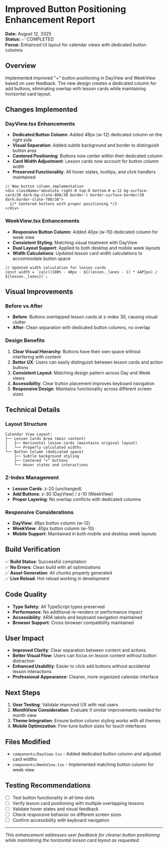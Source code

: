 # Improved Button Positioning Enhancement Report

**Date:** August 12, 2025  
**Status:** ✅ COMPLETED  
**Focus:** Enhanced UI layout for calendar views with dedicated button columns

## Overview
Implemented improved "+" button positioning in DayView and WeekView based on user feedback. The new design creates a dedicated column for add buttons, eliminating overlap with lesson cards while maintaining horizontal card layout.

## Changes Implemented

### DayView.tsx Enhancements
- **Dedicated Button Column**: Added 48px (w-12) dedicated column on the right side
- **Visual Separation**: Added subtle background and border to distinguish button area
- **Centered Positioning**: Buttons now center within their dedicated column
- **Card Width Adjustment**: Lesson cards now account for button column width
- **Preserved Functionality**: All hover states, tooltips, and click handlers maintained

```tsx
// New button column implementation
<div className="absolute right-0 top-0 bottom-0 w-12 bg-surface-card/30 dark:bg-slate-800/30 border-l border-surface-border/30 dark:border-slate-700/30">
  {/* Centered buttons with proper positioning */}
</div>
```

### WeekView.tsx Enhancements
- **Responsive Button Column**: Added 40px (w-10) dedicated column for week view
- **Consistent Styling**: Matching visual treatment with DayView
- **Dual Layout Support**: Applied to both desktop and mobile week layouts
- **Width Calculations**: Updated lesson card width calculations to accommodate button space

```tsx
// Updated width calculation for lesson cards
const width = `calc((100% - 40px - ${(lesson._lanes - 1) * GAP}px) / ${lesson._lanes})`;
```

## Visual Improvements

### Before vs After
- **Before**: Buttons overlapped lesson cards at z-index 30, causing visual clutter
- **After**: Clean separation with dedicated button columns, no overlap

### Design Benefits
1. **Clear Visual Hierarchy**: Buttons have their own space without interfering with content
2. **Better UX**: Users can easily distinguish between lesson cards and action buttons
3. **Consistent Layout**: Matching design pattern across Day and Week views
4. **Accessibility**: Clear button placement improves keyboard navigation
5. **Responsive Design**: Maintains functionality across different screen sizes

## Technical Details

### Layout Structure
```
Calendar View Layout:
├── Lesson Cards Area (main content)
│   ├── Horizontal lesson cards (maintains original layout)
│   └── Properly calculated widths
└── Button Column (dedicated space)
    ├── Subtle background styling
    ├── Centered "+" buttons
    └── Hover states and interactions
```

### Z-Index Management
- **Lesson Cards**: z-20 (unchanged)
- **Add Buttons**: z-30 (DayView) / z-10 (WeekView)
- **Proper Layering**: No overlap conflicts with dedicated columns

### Responsive Considerations
- **DayView**: 48px button column (w-12)
- **WeekView**: 40px button column (w-10) 
- **Mobile Support**: Maintained in both mobile and desktop week layouts

## Build Verification
✅ **Build Status**: Successful compilation  
✅ **No Errors**: Clean build with all optimizations  
✅ **Asset Generation**: All chunks properly generated  
✅ **Live Reload**: Hot reload working in development

## Code Quality
- **Type Safety**: All TypeScript types preserved
- **Performance**: No additional re-renders or performance impact
- **Accessibility**: ARIA labels and keyboard navigation maintained
- **Browser Support**: Cross-browser compatibility maintained

## User Impact
- **Improved Clarity**: Clear separation between content and actions
- **Better Visual Flow**: Users can focus on lesson content without button distraction
- **Enhanced Usability**: Easier to click add buttons without accidental lesson interactions
- **Professional Appearance**: Cleaner, more organized calendar interface

## Next Steps
1. **User Testing**: Validate improved UX with real users
2. **MonthView Consideration**: Evaluate if similar improvements needed for month view
3. **Theme Integration**: Ensure button column styling works with all themes
4. **Mobile Optimization**: Fine-tune button sizes for touch interfaces

## Files Modified
- `components/DayView.tsx` - Added dedicated button column and adjusted card widths
- `components/WeekView.tsx` - Implemented matching button column for week view

## Testing Recommendations
- [ ] Test button functionality in all time slots
- [ ] Verify lesson card positioning with multiple overlapping lessons
- [ ] Validate hover states and visual feedback
- [ ] Check responsive behavior on different screen sizes
- [ ] Confirm accessibility with keyboard navigation

---
*This enhancement addresses user feedback for cleaner button positioning while maintaining the horizontal lesson card layout as requested.*
